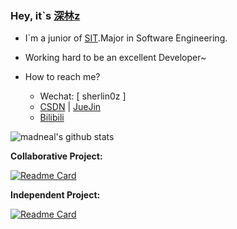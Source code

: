 ### Hey, it\`s [深林z](https://juejin.cn/user/2340212367169069)
- I\`m a junior of [SIT](https://www.sit.edu.cn/).Major in Software Engineering.
- Working hard to be an excellent Developer~
- How to reach me?

  - Wechat: [ sherlin0z ]
  - [CSDN](https://blog.csdn.net/weixin_49640747?type=blog) | [JueJin](https://juejin.cn/user/2340212367169069)
  - [Bilibili](https://space.bilibili.com/621926809?spm_id_from=333.1007.0.0)

![madneal's github stats](https://github-readme-stats.vercel.app/api?username=sherlinz0&show_icons=true&theme=radical)

**Collaborative Project:**

[![Readme Card](https://github-readme-stats.vercel.app/api/pin/?username=sherlinz0&repo=kite-microapp)](https://github.com/SIT-kite/kite-microapp)

**Independent Project:**

[![Readme Card](https://github-readme-stats.vercel.app/api/pin/?username=sherlinz0&repo=web-music)](https://github.com/sherlinz0/web-music)

